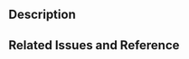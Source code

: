 ## Description
<!-- *Replace this paragraph with a description of what this PR is doing. If you're modifying existing behavior, describe the existing behavior, how this PR is changing it, and what motivated the change. -->

## Related Issues and Reference
<!-- please write related issues. for example, close #xx or part of #xx  -->

<!--
## Test
Nothing Yet
## Checklist
Nothing Yet
-->
